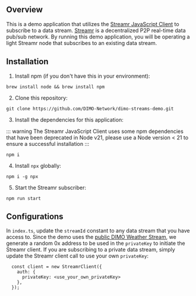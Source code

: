 ## Overview
This is a demo application that utilizes the [Streamr JavaScript Client](https://www.npmjs.com/package/streamr-client) to subscribe to a data stream. [Streamr](https://streamr.network/) is a decentralized P2P real-time data pub/sub network. By running this demo application, you will be operating a light Streamr node that subscribes to an existing data stream.

## Installation
1. Install npm (if you don't have this in your environment):

```
brew install node && brew install npm
```

2. Clone this repository:

```
git clone https://github.com/DIMO-Network/dimo-streams-demo.git
```

3. Install the dependencies for this application:

::: warning
The Streamr JavaScript Client uses some npm dependencies that have been deprecated in Node v21, please use a Node version < 21 to ensure a successful installation
:::

```
npm i
```

4. Install `npx` globally:

```
npm i -g npx
```

5. Start the Streamr subscriber:

```
npm run start
```
## Configurations
In `index.ts`, update the `streamId` constant to any data stream that you have access to. Since the demo uses the [public DIMO Weather Stream](https://streamr.network/hub/projects/0xc14edaef028d15867368e7185c553abb2eff7547328a8d6ab995d3c67ded3b5b/overview), we generate a random 0x address to be used in the `privateKey` to initiate the Streamr client. If you are subscribing to a private data stream, simply update the Streamr client call to use your own `privateKey`:

```
  const client = new StreamrClient({
    auth: {
      privateKey: <use_your_own_privateKey>
    },
  });
```

